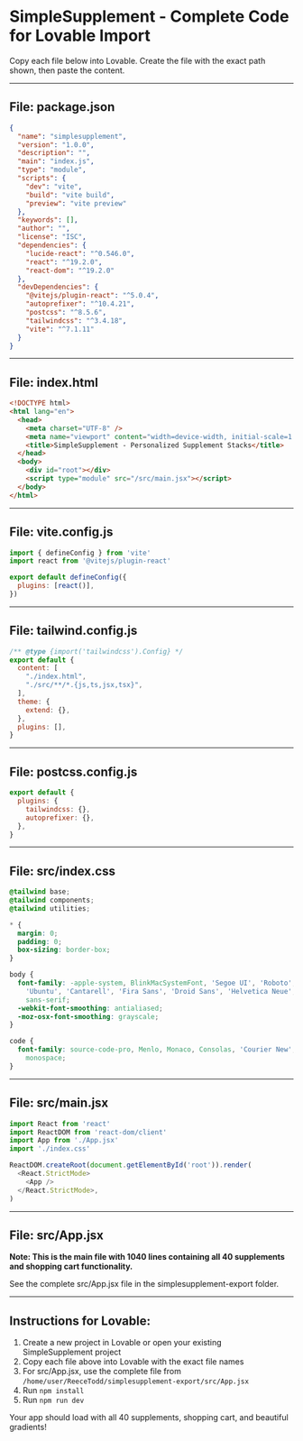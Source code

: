 # SimpleSupplement - Complete Code for Lovable Import

Copy each file below into Lovable. Create the file with the exact path shown, then paste the content.

---

## File: package.json

```json
{
  "name": "simplesupplement",
  "version": "1.0.0",
  "description": "",
  "main": "index.js",
  "type": "module",
  "scripts": {
    "dev": "vite",
    "build": "vite build",
    "preview": "vite preview"
  },
  "keywords": [],
  "author": "",
  "license": "ISC",
  "dependencies": {
    "lucide-react": "^0.546.0",
    "react": "^19.2.0",
    "react-dom": "^19.2.0"
  },
  "devDependencies": {
    "@vitejs/plugin-react": "^5.0.4",
    "autoprefixer": "^10.4.21",
    "postcss": "^8.5.6",
    "tailwindcss": "^3.4.18",
    "vite": "^7.1.11"
  }
}
```

---

## File: index.html

```html
<!DOCTYPE html>
<html lang="en">
  <head>
    <meta charset="UTF-8" />
    <meta name="viewport" content="width=device-width, initial-scale=1.0" />
    <title>SimpleSupplement - Personalized Supplement Stacks</title>
  </head>
  <body>
    <div id="root"></div>
    <script type="module" src="/src/main.jsx"></script>
  </body>
</html>
```

---

## File: vite.config.js

```javascript
import { defineConfig } from 'vite'
import react from '@vitejs/plugin-react'

export default defineConfig({
  plugins: [react()],
})
```

---

## File: tailwind.config.js

```javascript
/** @type {import('tailwindcss').Config} */
export default {
  content: [
    "./index.html",
    "./src/**/*.{js,ts,jsx,tsx}",
  ],
  theme: {
    extend: {},
  },
  plugins: [],
}
```

---

## File: postcss.config.js

```javascript
export default {
  plugins: {
    tailwindcss: {},
    autoprefixer: {},
  },
}
```

---

## File: src/index.css

```css
@tailwind base;
@tailwind components;
@tailwind utilities;

* {
  margin: 0;
  padding: 0;
  box-sizing: border-box;
}

body {
  font-family: -apple-system, BlinkMacSystemFont, 'Segoe UI', 'Roboto', 'Oxygen',
    'Ubuntu', 'Cantarell', 'Fira Sans', 'Droid Sans', 'Helvetica Neue',
    sans-serif;
  -webkit-font-smoothing: antialiased;
  -moz-osx-font-smoothing: grayscale;
}

code {
  font-family: source-code-pro, Menlo, Monaco, Consolas, 'Courier New',
    monospace;
}
```

---

## File: src/main.jsx

```javascript
import React from 'react'
import ReactDOM from 'react-dom/client'
import App from './App.jsx'
import './index.css'

ReactDOM.createRoot(document.getElementById('root')).render(
  <React.StrictMode>
    <App />
  </React.StrictMode>,
)
```

---

## File: src/App.jsx

**Note: This is the main file with 1040 lines containing all 40 supplements and shopping cart functionality.**

See the complete src/App.jsx file in the simplesupplement-export folder.

---

## Instructions for Lovable:

1. Create a new project in Lovable or open your existing SimpleSupplement project
2. Copy each file above into Lovable with the exact file names
3. For src/App.jsx, use the complete file from `/home/user/ReeceTodd/simplesupplement-export/src/App.jsx`
4. Run `npm install`
5. Run `npm run dev`

Your app should load with all 40 supplements, shopping cart, and beautiful gradients!
